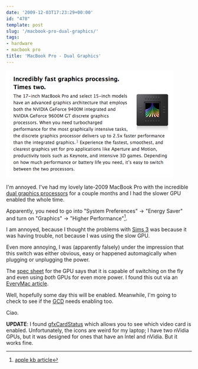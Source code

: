 ```yaml
---
date: '2009-12-03T17:23:29+00:00'
id: "478"
template: post
slug: '/macbook-pro-dual-graphics/'
tags:
- hardware
- macbook pro
title: 'MacBook Pro - Dual Graphics'
---
```


[![graphics](graphics2.png 'From the official mac specs.')](http://www.apple.com/macbookpro/graphics.html)

I'm annoyed. I've had my lovely late-2009 MacBook Pro with the incredible
[dual graphics processors](http://www.nvidia.com/object/product_geforce_9400m_g_us.html)
for a couple months and I had the slower GPU enabled the whole time.

Apparently, you need to go into "System Preferences" -> "Energy Saver" and turn
on "Graphics" -> "Higher Performance"[^1].

I am annoyed, because I thought the problems with
[Sims 3](http://www.thesims3.com/game/thesims3) was because it was having
trouble, not because I was using the slow GPU.

Even more annoying, I was (apparently falsely) under the impression that this
switch was either obvious, easy or happened automagically when plugging or
unplugging the power.

The [spec sheet](http://www.nvidia.com/object/product_geforce_9400m_g_us.html)
for the GPU says that it is capable of switching on the fly and even using
_both_ GPUs for even more power. I found this out via an
[EveryMac article](http://www.everymac.com/systems/apple/macbook_pro/macbook-pro-unibody-faq/macbook-pro-unibody-switching-between-graphics-processors.html).

Well, hopefully some day this will be enabled. Meanwhile, I'm going to check to
see if the [GCD](http://en.wikipedia.org/wiki/Grand_Central_Dispatch) needs
enabling too.

Ciao.

**UPDATE**: I found [gfxCardStatus](http://codykrieger.com/gfxCardStatus/) which
allows you to see which video card is enabled. Unfortunately, the icons are
weird for my laptop; I have two nVidia GPUs, but it was designed for ones that
have an Intel and nVidia. But it works fine.

[^1]: [apple kb article](http://support.apple.com/kb/HT3207)
